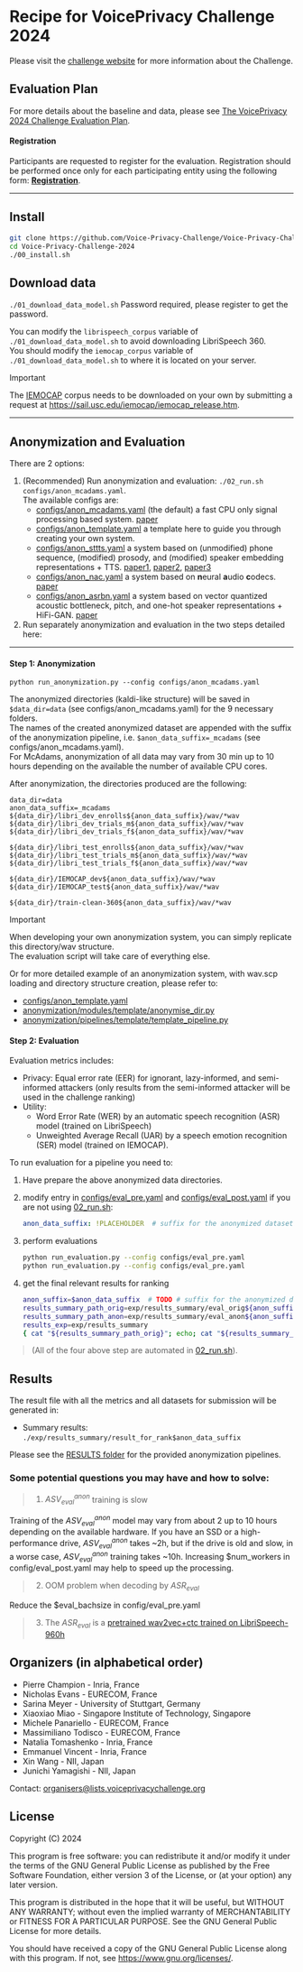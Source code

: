 # Recipe for VoicePrivacy Challenge 2024

Please visit the [challenge website](https://www.voiceprivacychallenge.org/) for more information about the Challenge.

## Evaluation Plan

For more details about the baseline and data, please see [The VoicePrivacy 2024 Challenge Evaluation Plan](https://www.voiceprivacychallenge.org/docs/VoicePrivacy_2024_Eval_Plan_v1.0.pdf).

#### Registration
Participants are requested to register for the evaluation. Registration should be performed once only for each participating entity using the following form: **[Registration](https://forms.office.com/r/T2ZHD1p3UD)**.

---

## Install
```bash
git clone https://github.com/Voice-Privacy-Challenge/Voice-Privacy-Challenge-2024.git
cd Voice-Privacy-Challenge-2024
./00_install.sh
```

## Download data

`./01_download_data_model.sh` 
Password required, please register to get the password.  

You can modify the `librispeech_corpus` variable of `./01_download_data_model.sh` to avoid downloading LibriSpeech 360.  
You should modify the `iemocap_corpus` variable of `./01_download_data_model.sh` to where it is located on your server.  

> [!IMPORTANT]  
> The [IEMOCAP](https://sail.usc.edu/iemocap/iemocap_release.htm) corpus needs to be downloaded on your own by submitting a request at https://sail.usc.edu/iemocap/iemocap_release.htm.

---

## Anonymization and Evaluation
There are 2 options:
1.  (Recommended) Run anonymization and evaluation: `./02_run.sh configs/anon_mcadams.yaml`.  
    The available configs are:
    - [configs/anon_mcadams.yaml](configs/anon_mcadams.yaml) (the default) a fast CPU only signal processing based system. [paper](https://arxiv.org/abs/2011.01130)
    - [configs/anon_template.yaml](configs/anon_template.yaml) a template here to guide you through creating your own system.
    - [configs/anon_sttts.yaml](configs/anon_sttts.yaml) a system based on (unmodified) phone sequence, (modified) prosody, and (modified) speaker embedding representations + TTS. [paper1](https://www.isca-archive.org/interspeech_2022/meyer22b_interspeech.html), [paper2](https://ieeexplore.ieee.org/document/10022601), [paper3](https://ieeexplore.ieee.org/document/10096607)
    - [configs/anon_nac.yaml](configs/anon_nac.yaml) a system based on **n**eural **a**udio **c**odecs. [paper](https://arxiv.org/abs/2309.14129)
    - [configs/anon_asrbn.yaml](configs/anon_asrbn.yaml) a system based on vector quantized acoustic bottleneck, pitch, and one-hot speaker representations + HiFi-GAN. [paper](https://arxiv.org/abs/2308.04455)
2.  Run separately anonymization and evaluation in the two steps detailed here:

---------------------------------------------------------------------------

#### Step 1: Anonymization
```
python run_anonymization.py --config configs/anon_mcadams.yaml
```
The anonymized directories (kaldi-like structure) will be saved in `$data_dir=data` (see configs/anon_mcadams.yaml) for the 9 necessary folders.  
The names of the created anonymized dataset are appended with the suffix of the anonymization pipeline, i.e. `$anon_data_suffix=_mcadams` (see configs/anon_mcadams.yaml).  
For McAdams, anonymization of all data may vary from 30 min up to 10 hours depending on the available the number of available CPU cores.

After anonymization, the directories produced are the following:
```log
data_dir=data
anon_data_suffix=_mcadams
${data_dir}/libri_dev_enrolls${anon_data_suffix}/wav/*wav
${data_dir}/libri_dev_trials_m${anon_data_suffix}/wav/*wav
${data_dir}/libri_dev_trials_f${anon_data_suffix}/wav/*wav

${data_dir}/libri_test_enrolls${anon_data_suffix}/wav/*wav
${data_dir}/libri_test_trials_m${anon_data_suffix}/wav/*wav
${data_dir}/libri_test_trials_f${anon_data_suffix}/wav/*wav

${data_dir}/IEMOCAP_dev${anon_data_suffix}/wav/*wav
${data_dir}/IEMOCAP_test${anon_data_suffix}/wav/*wav

${data_dir}/train-clean-360${anon_data_suffix}/wav/*wav
```

> [!IMPORTANT]  
> When developing your own anonymization system, you can simply replicate this directory/wav
> structure.  
> The evaluation script will take care of everything else.  
>
> Or for more detailed example of an anonymization system, with wav.scp loading and
> directory structure creation, please refer to:
> - [configs/anon_template.yaml](./configs/anon_template.yaml)
> - [anonymization/modules/template/anonymise_dir.py](./anonymization/modules/template/anonymise_dir.py)
> - [anonymization/pipelines/template/template_pipeline.py](./anonymization/pipelines/template/template_pipeline.py)

#### Step 2: Evaluation
Evaluation metrics includes:
- Privacy: Equal error rate (EER) for ignorant, lazy-informed, and semi-informed attackers (only results from the semi-informed attacker will be used in the challenge ranking) 
- Utility:
  - Word Error Rate (WER) by an automatic speech recognition (ASR) model (trained on LibriSpeech)
  - Unweighted Average Recall (UAR) by a speech emotion recognition (SER) model (trained on IEMOCAP).



To run evaluation for a pipeline you need to:
1. Have prepare the above anonymized data directories.
2. modify entry in [configs/eval_pre.yaml](./configs/eval_post.yaml)
   and [configs/eval_post.yaml](./configs/eval_post.yaml) if you are not using [02_run.sh](./02_run.sh):
    ```yaml
    anon_data_suffix: !PLACEHOLDER  # suffix for the anonymized dataset, e.g. _mcadams, _sttts, ...
    ```
3. perform evaluations
    ```sh
    python run_evaluation.py --config configs/eval_pre.yaml
    python run_evaluation.py --config configs/eval_pre.yaml
    ```

4. get the final relevant results for ranking
    ```sh
    anon_suffix=$anon_data_suffix  # TODO # suffix for the anonymized dataset, e.g. _mcadams, _sttts
    results_summary_path_orig=exp/results_summary/eval_orig${anon_suffix}/results_orig.txt # the same value as $results_summary_path in configs/eval_pre.yaml
    results_summary_path_anon=exp/results_summary/eval_anon${anon_suffix}/results_anon.txt # the same value as $results_summary_path in configs/eval_post.yaml
    results_exp=exp/results_summary
    { cat "${results_summary_path_orig}"; echo; cat "${results_summary_path_anon}"; } > "${results_exp}/result_for_rank${anon_suffix}"
    ```

> (All of the four above step are automated in [02_run.sh](./02_run.sh)).

## Results

The result file with all the metrics and all datasets for submission will be generated in:
* Summary results: `./exp/results_summary/result_for_rank$anon_data_suffix`

Please see the [RESULTS folder](./results) for the provided anonymization pipelines.

### Some potential questions you may have and how to solve:
> 1. $ASV_{eval}^{anon}$ training is slow

Training of the $ASV_{eval}^{anon}$ model may vary from about 2 up to 10 hours depending on the available hardware.
If you have an SSD or a high-performance drive, $ASV_{eval}^{anon}$ takes ~2h, but if the drive is old and slow, in a worse case,  $ASV_{eval}^{anon}$ training takes ~10h. Increasing $num_workers in config/eval_post.yaml may help to speed up the processing.

> 2. OOM problem when decoding by $ASR_{eval}$

Reduce the $eval_bachsize in config/eval_pre.yaml

> 3. The $ASR_{eval}$ is a [pretrained wav2vec+ctc trained on LibriSpeech-960h](https://huggingface.co/speechbrain/asr-wav2vec2-librispeech)

## Organizers (in alphabetical order)


- Pierre Champion - Inria, France
- Nicholas Evans - EURECOM, France
- Sarina Meyer - University of Stuttgart, Germany
- Xiaoxiao Miao - Singapore Institute of Technology, Singapore
- Michele Panariello - EURECOM, France
- Massimiliano Todisco - EURECOM, France
- Natalia Tomashenko - Inria, France
- Emmanuel Vincent - Inria, France
- Xin Wang - NII, Japan
- Junichi Yamagishi - NII, Japan

Contact: organisers@lists.voiceprivacychallenge.org

## License

Copyright (C) 2024

This program is free software: you can redistribute it and/or modify
it under the terms of the GNU General Public License as published by
the Free Software Foundation, either version 3 of the License, or
(at your option) any later version.

This program is distributed in the hope that it will be useful,
but WITHOUT ANY WARRANTY; without even the implied warranty of
MERCHANTABILITY or FITNESS FOR A PARTICULAR PURPOSE. See the
GNU General Public License for more details.

You should have received a copy of the GNU General Public License
along with this program. If not, see <https://www.gnu.org/licenses/>.

